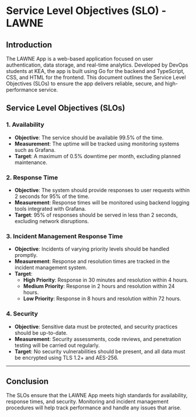 # Service Level Objectives (SLO) - LAWNE 

## Introduction

The LAWNE App is a web-based application focused on user authentication, data storage, and real-time analytics. Developed by DevOps students at KEA, the app is built using Go for the backend and TypeScript, CSS, and HTML for the frontend. This document outlines the Service Level Objectives (SLOs) to ensure the app delivers reliable, secure, and high-performance service.

## Service Level Objectives (SLOs)

### 1. **Availability**

- **Objective**: The service should be available 99.5% of the time.
- **Measurement**: The uptime will be tracked using monitoring systems such as Grafana.
- **Target**: A maximum of 0.5% downtime per month, excluding planned maintenance.

### 2. **Response Time**

- **Objective**: The system should provide responses to user requests within 2 seconds for 95% of the time.
- **Measurement**: Response times will be monitored using backend logging tools integrated with Grafana.
- **Target**: 95% of responses should be served in less than 2 seconds, excluding network disruptions.

### 3. **Incident Management Response Time**

- **Objective**: Incidents of varying priority levels should be handled promptly.
- **Measurement**: Response and resolution times are tracked in the incident management system.
- **Target**:
  - **High Priority**: Response in 30 minutes and resolution within 4 hours.
  - **Medium Priority**: Response in 2 hours and resolution within 24 hours.
  - **Low Priority**: Response in 8 hours and resolution within 72 hours.

### 4. **Security**

- **Objective**: Sensitive data must be protected, and security practices should be up-to-date.
- **Measurement**: Security assessments, code reviews, and penetration testing will be carried out regularly.
- **Target**: No security vulnerabilities should be present, and all data must be encrypted using TLS 1.2+ and AES-256.

---

## Conclusion

The SLOs ensure that the LAWNE App meets high standards for availability, response times, and security. Monitoring and incident management procedures will help track performance and handle any issues that arise.

